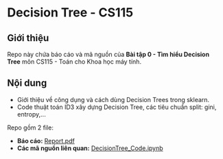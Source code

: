# Decision Tree - CS115

## Giới thiệu
Repo này chứa báo cáo và mã nguồn của **Bài tập 0 - Tìm hiểu Decision Tree** môn CS115 - Toán cho Khoa học máy tính. 

## Nội dung
- Giới thiệu về công dụng và cách dùng Decision Trees trong sklearn. 
- Code thuật toán ID3 xây dựng Decision Tree, các tiêu chuẩn split: gini, entropy,...
  
Repo gồm 2 file:
- **Báo cáo:** [Report.pdf](/Report.pdf)
- **Các mã nguồn liên quan:** [DecisionTree_Code.ipynb](/DecisionTree_Code.ipynb)
